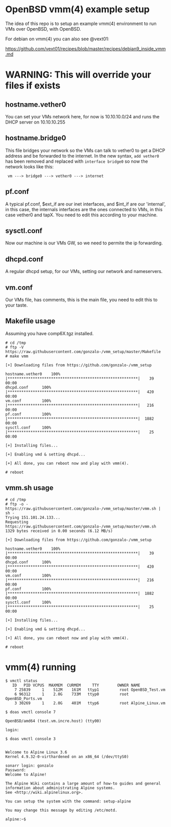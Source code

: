# OpenBSD vmm(4) example setup

The idea of this repo is to setup an example vmm(4) environment to run VMs over OpenBSD, with OpenBSD.

For debian on vmm(4) you can also see @vext01:

https://github.com/vext01/recipes/blob/master/recipes/debian9_inside_vmm.md


# WARNING: This will override your files if exists

## hostname.vether0

You can set your VMs network here, for now is 10.10.10.0/24 and runs the DHCP server on 10.10.10.255

## hostname.bridge0

This file bridges your network so the VMs can talk to vether0 to get a DHCP address and be forwarded to the internet.
In the new syntax, ```add vether0``` has been removed and replaced with ```interface bridge0``` so now the network looks like this:

``` vm ---> bridge0 ---> vether0 ---> internet```

## pf.conf

A typical pf.conf, $ext_if are our inet interfaces, and $int_if are our 'internal', in this case, the
internals interfaces are the ones connected to VMs, in this case vether0 and tapX. You need to edit this
according to your machine.

## sysctl.conf

Now our machine is our VMs GW, so we need to permite the ip forwarding.

## dhcpd.conf

A regular dhcpd setup, for our VMs, setting our network and nameservers.

## vm.conf

Our VMs file, has comments, this is the main file, you need to edit this to your taste.

## Makefile usage

Assuming you have comp6X.tgz installed.

```
# cd /tmp
# ftp -V https://raw.githubusercontent.com/gonzalo-/vmm_setup/master/Makefile
# make vmm

[+] Downloading files from https://github.com/gonzalo-/vmm_setup

hostname.vether0	100% |*********************************************************|    39       00:00
dhcpd.conf		100% |*********************************************************|   420       00:00
vm.conf			100% |*********************************************************|   216       00:00
pf.conf			100% |*********************************************************|  1882       00:00
sysctl.conf		100% |*********************************************************|    25       00:00

[+] Installing files...

[+] Enabling vmd & setting dhcpd...

[+] All done, you can reboot now and play with vmm(4).

# reboot
```

## vmm.sh usage

```
# cd /tmp
# ftp -o - https://raw.githubusercontent.com/gonzalo-/vmm_setup/master/vmm.sh | sh -
Trying 151.101.24.133...
Requesting https://raw.githubusercontent.com/gonzalo-/vmm_setup/master/vmm.sh
1329 bytes received in 0.00 seconds (6.12 MB/s)

[+] Downloading files from https://github.com/gonzalo-/vmm_setup

hostname.vether0	100% |*********************************************************|    39       00:00
dhcpd.conf		100% |*********************************************************|   420       00:00
vm.conf			100% |*********************************************************|   216       00:00
pf.conf			100% |*********************************************************|  1882       00:00
sysctl.conf		100% |*********************************************************|    25       00:00

[+] Installing files...

[+] Enabling vmd & setting dhcpd...

[+] All done, you can reboot now and play with vmm(4).

# reboot
```

# vmm(4) running
```
$ vmctl status
   ID   PID VCPUS  MAXMEM  CURMEM     TTY        OWNER NAME
    7 25839     1    512M    161M   ttyp1         root OpenBSD_Test.vm
    6 96312     1    2.0G    733M   ttyp0         root OpenBSD_Ports.vm
    3 30269     1    2.0G    401M   ttyp6         root Alpine_Linux.vm
```

```
$ doas vmctl console 7

OpenBSD/amd64 (test.vm.incre.host) (tty00)

login:
```

```
$ doas vmctl console 3


Welcome to Alpine Linux 3.6
Kernel 4.9.32-0-virthardened on an x86_64 (/dev/ttyS0)

sonarr login: gonzalo
Password:
Welcome to Alpine!

The Alpine Wiki contains a large amount of how-to guides and general
information about administrating Alpine systems.
See <http://wiki.alpinelinux.org>.

You can setup the system with the command: setup-alpine

You may change this message by editing /etc/motd.

alpine:~$
```
